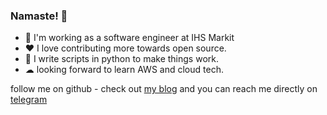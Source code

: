 ### Namaste! 🙏
- 💼 I'm working as a software engineer at IHS Markit
- ❤ I love contributing more towards open source. 
- 🐍 I write scripts in python to make things work.
- ☁ looking forward to learn AWS and cloud tech.

follow me on github - check out [my blog](https://lazydeveloper.github.io/) and you can reach me directly on [telegram](https://telegram.me/the_lazydeveloper)

<!--
**lazydeveloper/lazydeveloper** is a ✨ _special_ ✨ repository because its `README.md` (this file) appears on your GitHub profile.

Here are some ideas to get you started:

- 🔭 I’m currently working on ...
- 🌱 I’m currently learning ...
- 👯 I’m looking to collaborate on ...
- 🤔 I’m looking for help with ...
- 💬 Ask me about ...
- 📫 How to reach me: ...
- 😄 Pronouns: ...
- ⚡ Fun fact: ...
-->
